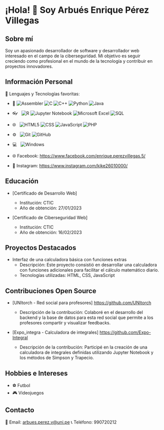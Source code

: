 # ¡Hola! 👋 Soy Arbués Enrique Pérez Villegas

## Sobre mí
Soy un apasionado desarrollador de software y desarrollador web interesado en el campo de la ciberseguridad. Mi objetivo es seguir creciendo como profesional en el mundo de la tecnología y contribuir en proyectos innovadores.

## Información Personal

🚀 Lenguajes y Tecnologías favoritas:
- :space_invader:
  ![Assembler](https://img.shields.io/badge/Assembler-008080?style=for-the-badge&logo=assemblyscript&logoColor=white)
  ![C](https://img.shields.io/badge/C-blue?style=for-the-badge&logo=c&logoColor=white)
  ![C++](https://img.shields.io/badge/C++-blue?style=for-the-badge&logo=c%2B%2B&logoColor=white)
  ![Python](https://img.shields.io/badge/Python-14354C?style=for-the-badge&logo=python&logoColor=white)
  ![Java](https://img.shields.io/badge/java-%23ED8B00.svg?style=for-the-badge&logo=openjdk&logoColor=white)
- 👓 &nbsp;
  ![R](https://img.shields.io/badge/r-%23276DC3.svg?style=for-the-badge&logo=r&logoColor=white)
  ![Jupyter Notebook](https://img.shields.io/badge/jupyter-%23FA0F00.svg?style=for-the-badge&logo=jupyter&logoColor=white)
  ![Microsoft Excel](https://img.shields.io/badge/Microsoft_Excel-217346?style=for-the-badge&logo=microsoft-excel&logoColor=white)
  ![SQL](https://img.shields.io/badge/SQL-4479A1?style=for-the-badge&logo=postgresql&logoColor=white)

- 🌐 &nbsp;
  ![HTML5](https://img.shields.io/badge/HTML5-E34F26?style=for-the-badge&logo=html5&logoColor=white)
  ![CSS](https://img.shields.io/badge/CSS-239120?&style=for-the-badge&logo=css3&logoColor=white)
  ![JavaScript](https://img.shields.io/badge/JavaScript-black?style=for-the-badge&logo=javascript&logoColor=F7DF1E)
  ![PHP](https://img.shields.io/badge/PHP-777BB4?style=for-the-badge&logo=php&logoColor=white)

- ⚙️ &nbsp;
  ![Git](https://img.shields.io/badge/Git-F05032?style=for-the-badge&logo=git&logoColor=white)
  ![GitHub](https://img.shields.io/badge/GitHub-100000?style=for-the-badge&logo=github&logoColor=white)
- 💻 &nbsp;
  ![Windows](https://img.shields.io/badge/Windows-0078D6?style=for-the-badge&logo=windows&logoColor=white)
  </p>
- 🌐 Facebook: https://www.facebook.com/enrique.perezvillegas.5/
- 📸 Instagram: https://www.instagram.com/kike26010000/

## Educación

- [Certificado de Desarrollo Web]
  - Institución: CTIC
  - Año de obtención: 27/01/2023
  
- [Certificado de Ciberseguridad Web]
  - Institución: CTIC
  - Año de obtención: 16/02/2023

## Proyectos Destacados

- Interfaz de una calculadora básica con funciones extras
  - Descripción: Este proyecto consistió en desarrollar una calculadora con funciones adicionales para facilitar el cálculo matemático diario.
  - Tecnologías utilizadas: HTML, CSS, JavaScript

## Contribuciones Open Source

- [UNItorch - Red social para profesores] https://github.com/UNItorch
  - Descripción de la contribución: Colaboré en el desarrollo del backend y la base de datos para esta red social que permite a los profesores compartir y visualizar feedbacks.
  
- [Expo_integra - Calculadora de integrales] https://github.com/Expo-Integral
  - Descripción de la contribución: Participé en la creación de una calculadora de integrales definidas utilizando Jupyter Notebook y los métodos de Simpson y Trapecio.

## Hobbies e Intereses

- ⚽️ Futbol
- 🎮 Videojuegos

## Contacto

📧 Email: arbues.perez.v@uni.pe
📞 Teléfono: 990720212

